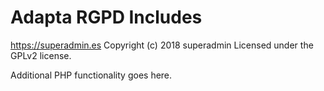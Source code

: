 # Adapta RGPD Includes #
https://superadmin.es
Copyright (c) 2018 superadmin
Licensed under the GPLv2 license.

Additional PHP functionality goes here.